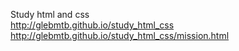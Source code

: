 Study html and css<br>
http://glebmtb.github.io/study_html_css<br>
http://glebmtb.github.io/study_html_css/mission.html
